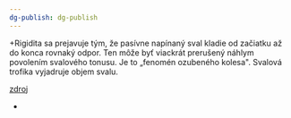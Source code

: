 ```yaml
---
dg-publish: dg-publish
---
```

+Rigidita sa prejavuje tým, že pasívne napínaný sval kladie od začiatku až do konca rovnaký odpor. Ten môže byť viackrát prerušený náhlym povolením svalového tonusu. Je to „fenomén ozubeného kolesa". Svalová trofika vyjadruje objem svalu. 

[zdroj](https://referaty.aktuality.sk/svalovy-tonus/referat-15203)

+
